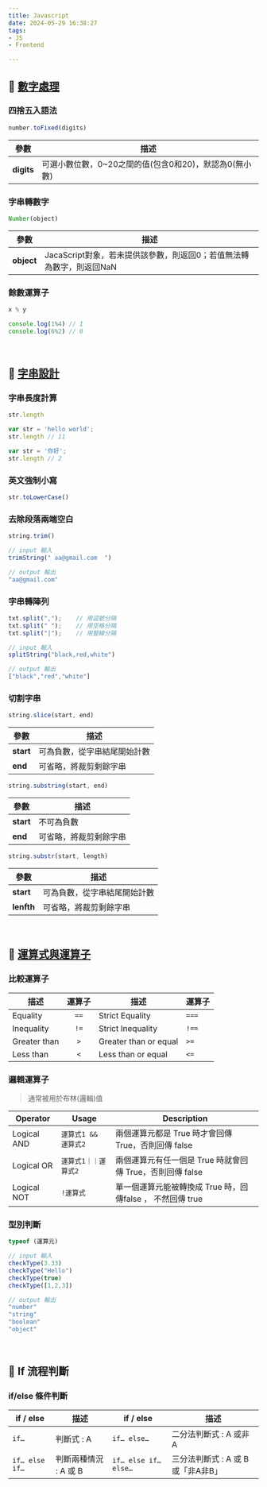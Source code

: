 ```yaml
---
title: Javascript
date: 2024-05-29 16:38:27
tags:
- JS
- Frontend

---
```



## 🏅 [數字處理](https://www.w3school.com.cn/js/js_number_methods.asp)

### 四捨五入語法

```JavaScript
number.toFixed(digits)
```

| 參數 | 描述 |
| -------- | -------- |
| **digits**     | 可選小數位數，0~20之間的值(包含0和20)，默認為0(無小數)   |

### 字串轉數字

```JavaScript
Number(object)
```

| 參數 | 描述 |
| -------- | -------- |
| **object**     | JacaScript對象，若未提供該參數，則返回0；若值無法轉為數字，則返回NaN   |

### 餘數運算子

```JavaScript
x % y
```

```JavaScript
console.log(1%4) // 1
console.log(6%2) // 0
```

</br>

## 🏅 [字串設計](https://www.w3school.com.cn/js/js_string_methods.asp)

### 字串長度計算

```JavaScript
str.length
```

```JavaScript
var str = 'hello world';
str.length // 11

var str = '你好';
str.length // 2
```

### 英文強制小寫

```JavaScript
str.toLowerCase()
```

### 去除段落兩端空白

```JavaScript
string.trim()
```

```JavaScript
// input 輸入
trimString(" aa@gmail.com  ")

// output 輸出
"aa@gmail.com"
```

### 字串轉陣列

```JavaScript
txt.split(",");    // 用逗號分隔
txt.split(" ");    // 用空格分隔
txt.split("|");    // 用豎線分隔
```

```JavaScript
// input 輸入
splitString("black,red,white")

// output 輸出
["black","red","white"]
```

### 切割字串

```JavaScript
string.slice(start, end) 
```

| 參數 | 描述 |
| -------- | -------- |
| **start**| 可為負數，從字串結尾開始計數   |
| **end**| 可省略，將裁剪剩餘字串   |

```JavaScript
string.substring(start, end)
```

| 參數 | 描述 |
| -------- | -------- |
| **start**| 不可為負數   |
| **end**| 可省略，將裁剪剩餘字串   |

```JavaScript
string.substr(start, length)
```

| 參數 | 描述 |
| -------- | -------- |
| **start**| 可為負數，從字串結尾開始計數   |
| **lenfth**| 可省略，將裁剪剩餘字串   |

</br>

## 🏅 [運算式與運算子](https://developer.mozilla.org/zh-TW/docs/Web/JavaScript/Guide/Expressions_and_operators)

### 比較運算子

| 描述                            | 運算子 | 描述   |    運算子 |
| ----------------------------------- |:--------:| ----------- | --- |
| Equality        |   `==`   | Strict Equality |  `===` |
| Inequality      |   `!=`   | Strict Inequality |`!==` |
|Greater than|  `>`   | Greater than or equal      |  `>=`     |
| Less than     |   `<`      | Less than or equal        |  `<=`   |

### 邏輯運算子

>通常被用於布林(邏輯)值

| Operator | Usage | Description |
| -------- | -------- | -------- |
| Logical AND     | `運算式1 && 運算式2`   |兩個運算元都是 True 時才會回傳 True，否則回傳 false|
| Logical OR     | `運算式1｜｜運算式2`  | 兩個運算元有任一個是 True 時就會回傳 True，否則回傳 false   |
| Logical NOT    | `!運算式`   | 單一個運算元能被轉換成 True 時，回傳false ， 不然回傳 true     |

### 型別判斷

```JavaScript
typeof (運算元)
```

```JavaScript
// input 輸入
checkType(3.33)
checkType("Hello")
checkType(true)
checkType([1,2,3])

// output 輸出
"number"
"string"
"boolean"
"object"
```

</br>

## 🏅 If 流程判斷

### if/else 條件判斷

|  if / else          |           描述           |  if / else                |                描述                |
| --------------------------------------- |--------------------------------------------| --------------------------------------------- |------------------------------------------------------|
| `if…`          |        判斷式 : A        | `if… else…`        |      二分法判斷式 : A 或非 A       |
| `if… else if…` |  判斷兩種情況 : A 或 B   | `if… else if… else…`  | 三分法判斷式 : A 或 B 或「非A非B」 |
